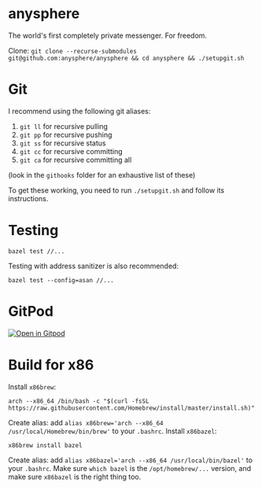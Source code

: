 # anysphere

The world's first completely private messenger. For freedom.

Clone: `git clone --recurse-submodules git@github.com:anysphere/anysphere && cd anysphere && ./setupgit.sh`

# Git

I recommend using the following git aliases:
1. `git ll` for recursive pulling
2. `git pp` for recursive pushing
3. `git ss` for recursive status
4. `git cc` for recursive committing
5. `git ca` for recursive committing all

(look in the `githooks` folder for an exhaustive list of these)

To get these working, you need to run `./setupgit.sh` and follow its instructions.

# Testing

```
bazel test //...
```

Testing with address sanitizer is also recommended:

```
bazel test --config=asan //...
```

# GitPod

[![Open in Gitpod](https://gitpod.io/button/open-in-gitpod.svg)](https://gitpod.io/#https://github.com/anysphere/anysphere)

# Build for x86

Install `x86brew`:

```
arch --x86_64 /bin/bash -c "$(curl -fsSL https://raw.githubusercontent.com/Homebrew/install/master/install.sh)"
```

Create alias: add `alias x86brew='arch --x86_64 /usr/local/Homebrew/bin/brew'` to your `.bashrc`.
Install `x86bazel`:

```
x86brew install bazel
```

Create alias: add `alias x86bazel='arch --x86_64 /usr/local/bin/bazel'` to your `.bashrc`.
Make sure `which bazel` is the `/opt/homebrew/...` version, and make sure `x86bazel` is the right thing too.
